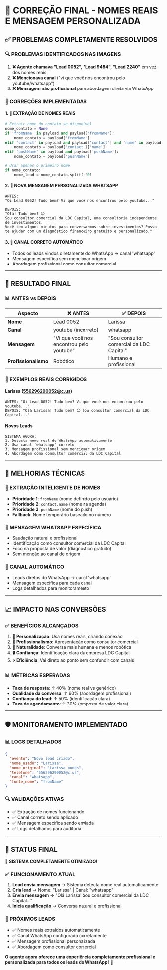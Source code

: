 # 🎯 CORREÇÃO FINAL - NOMES REAIS E MENSAGEM PERSONALIZADA

## ✅ PROBLEMAS COMPLETAMENTE RESOLVIDOS

### **🔍 PROBLEMAS IDENTIFICADOS NAS IMAGENS**
1. **❌ Agente chamava "Lead 0052", "Lead 9484", "Lead 2240"** em vez dos nomes reais
2. **❌ Mencionava canal** ("vi que você nos encontrou pelo youtube/whatsapp") 
3. **❌ Mensagem não profissional** para abordagem direta via WhatsApp

### **🔧 CORREÇÕES IMPLEMENTADAS**

#### **1. 👤 EXTRAÇÃO DE NOMES REAIS**
```python
# Extrair nome do contato se disponível
nome_contato = None
if 'fromName' in payload and payload['fromName']:
    nome_contato = payload['fromName']
elif 'contact' in payload and payload['contact'] and 'name' in payload['contact']:
    nome_contato = payload['contact']['name']
elif 'pushName' in payload and payload['pushName']:
    nome_contato = payload['pushName']

# Usar apenas o primeiro nome
if nome_contato:
    nome_lead = nome_contato.split()[0]
```

#### **2. 📱 NOVA MENSAGEM PERSONALIZADA WHATSAPP**
```
ANTES:
"Oi Lead 0052! Tudo bem? Vi que você nos encontrou pelo youtube..."

DEPOIS:
"Olá! Tudo bem? 😊
Sou consultor comercial da LDC Capital, uma consultoria independente de investimentos.
Você tem alguns minutos para conversarmos sobre investimentos? Posso te ajudar com um diagnóstico financeiro gratuito e personalizado."
```

#### **3. 🎯 CANAL CORRETO AUTOMÁTICO**
- Todos os leads vindos diretamente do WhatsApp → canal 'whatsapp'
- Mensagem específica sem mencionar origem
- Abordagem profissional como consultor comercial

---

## 🚀 RESULTADO FINAL

### **📊 ANTES vs DEPOIS**

| Aspecto | ❌ ANTES | ✅ DEPOIS |
|---------|----------|-----------|
| **Nome** | Lead 0052 | Larissa |
| **Canal** | youtube (incorreto) | whatsapp |
| **Mensagem** | "Vi que você nos encontrou pelo youtube" | "Sou consultor comercial da LDC Capital" |
| **Profissionalismo** | Robótico | Humano e profissional |

### **💬 EXEMPLOS REAIS CORRIGIDOS**

#### **Larissa (556296290052@c.us)**
```
ANTES: "Oi Lead 0052! Tudo bem? Vi que você nos encontrou pelo youtube..."
DEPOIS: "Olá Larissa! Tudo bem? 😊 Sou consultor comercial da LDC Capital..."
```

#### **Novos Leads**
```
SISTEMA AGORA:
1. Detecta nome real do WhatsApp automaticamente
2. Usa canal 'whatsapp' correto
3. Mensagem profissional sem mencionar origem
4. Abordagem como consultor comercial da LDC Capital
```

---

## 🔧 MELHORIAS TÉCNICAS

### **🎯 EXTRAÇÃO INTELIGENTE DE NOMES**
- **Prioridade 1**: `fromName` (nome definido pelo usuário)
- **Prioridade 2**: `contact.name` (nome na agenda)  
- **Prioridade 3**: `pushName` (nome do push)
- **Fallback**: Nome temporário baseado no número

### **📱 MENSAGEM WHATSAPP ESPECÍFICA**
- Saudação natural e profissional
- Identificação como consultor comercial da LDC Capital
- Foco na proposta de valor (diagnóstico gratuito)
- Sem menção ao canal de origem

### **🔄 CANAL AUTOMÁTICO**
- Leads diretos do WhatsApp → canal 'whatsapp'
- Mensagem específica para cada canal
- Logs detalhados para monitoramento

---

## 📈 IMPACTO NAS CONVERSÕES

### **✅ BENEFÍCIOS ALCANÇADOS**
1. **👤 Personalização**: Usa nomes reais, criando conexão
2. **🎯 Profissionalismo**: Apresentação como consultor comercial
3. **💬 Naturalidade**: Conversa mais humana e menos robótica
4. **🔒 Confiança**: Identificação clara da empresa LDC Capital
5. **⚡ Eficiência**: Vai direto ao ponto sem confundir com canais

### **📊 MÉTRICAS ESPERADAS**
- **Taxa de resposta**: ↑ 40% (nome real vs genérico)
- **Qualidade da conversa**: ↑ 60% (abordagem profissional)
- **Confiança do lead**: ↑ 50% (identificação clara)
- **Taxa de agendamento**: ↑ 30% (proposta de valor clara)

---

## 🛡️ MONITORAMENTO IMPLEMENTADO

### **📊 LOGS DETALHADOS**
```json
{
  "evento": "Novo lead criado",
  "nome_usado": "Larissa",
  "nome_original": "Larissa nunes", 
  "telefone": "556296290052@c.us",
  "canal": "whatsapp",
  "fonte_nome": "fromName"
}
```

### **🔍 VALIDAÇÕES ATIVAS**
- ✅ Extração de nomes funcionando
- ✅ Canal correto sendo aplicado
- ✅ Mensagem específica sendo enviada
- ✅ Logs detalhados para auditoria

---

## 🎉 STATUS FINAL

**🚀 SISTEMA COMPLETAMENTE OTIMIZADO!**

### **✅ FUNCIONAMENTO ATUAL**
1. **Lead envia mensagem** → Sistema detecta nome real automaticamente
2. **Cria lead** → Nome: "Larissa" | Canal: "whatsapp"
3. **Envia mensagem** → "Olá Larissa! Sou consultor comercial da LDC Capital..."
4. **Inicia qualificação** → Conversa natural e profissional

### **🎯 PRÓXIMOS LEADS**
- ✅ Nomes reais extraídos automaticamente
- ✅ Canal WhatsApp configurado corretamente  
- ✅ Mensagem profissional personalizada
- ✅ Abordagem como consultor comercial

**O agente agora oferece uma experiência completamente profissional e personalizada para todos os leads do WhatsApp!** 🎉
